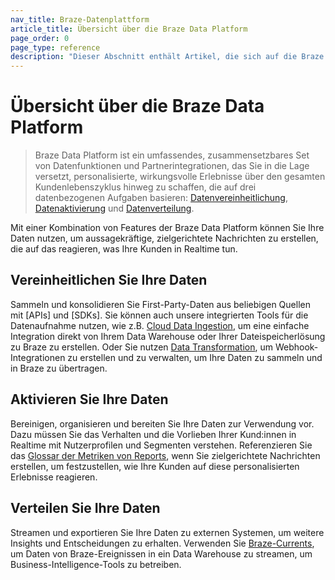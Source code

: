 ```yaml
---
nav_title: Braze-Datenplattform
article_title: Übersicht über die Braze Data Platform
page_order: 0
page_type: reference
description: "Dieser Abschnitt enthält Artikel, die sich auf die Braze Data Platform beziehen." 
---
```


# Übersicht über die Braze Data Platform

> Braze Data Platform ist ein umfassendes, zusammensetzbares Set von Datenfunktionen und Partnerintegrationen, das Sie in die Lage versetzt, personalisierte, wirkungsvolle Erlebnisse über den gesamten Kundenlebenszyklus hinweg zu schaffen, die auf drei datenbezogenen Aufgaben basieren: [Datenvereinheitlichung]({{site.baseurl}}/user_guide/data/unification), [Datenaktivierung]({{site.baseurl}}/user_guide/data/activation) und [Datenverteilung]({{site.baseurl}}/user_guide/data/distribution).

Mit einer Kombination von Features der Braze Data Platform können Sie Ihre Daten nutzen, um aussagekräftige, zielgerichtete Nachrichten zu erstellen, die auf das reagieren, was Ihre Kunden in Realtime tun.

## Vereinheitlichen Sie Ihre Daten 

Sammeln und konsolidieren Sie First-Party-Daten aus beliebigen Quellen mit [APIs] und [SDKs]. Sie können auch unsere integrierten Tools für die Datenaufnahme nutzen, wie z.B. [Cloud Data Ingestion]({{site.baseurl}}/user_guide/data/unification/cloud_ingestion), um eine einfache Integration direkt von Ihrem Data Warehouse oder Ihrer Dateispeicherlösung zu Braze zu erstellen. Oder Sie nutzen [Data Transformation]({{site.baseurl}}/user_guide/data/unification/data_transformation), um Webhook-Integrationen zu erstellen und zu verwalten, um Ihre Daten zu sammeln und in Braze zu übertragen.

## Aktivieren Sie Ihre Daten

Bereinigen, organisieren und bereiten Sie Ihre Daten zur Verwendung vor. Dazu müssen Sie das Verhalten und die Vorlieben Ihrer Kund:innen in Realtime mit Nutzerprofilen und Segmenten verstehen. Referenzieren Sie das [Glossar der Metriken von Reports]({{site.baseurl}}/user_guide/data/activation/report_metrics), wenn Sie zielgerichtete Nachrichten erstellen, um festzustellen, wie Ihre Kunden auf diese personalisierten Erlebnisse reagieren.

## Verteilen Sie Ihre Daten

Streamen und exportieren Sie Ihre Daten zu externen Systemen, um weitere Insights und Entscheidungen zu erhalten. Verwenden Sie [Braze-Currents]({{site.baseurl}}/user_guide/data/distribution/braze_currents), um Daten von Braze-Ereignissen in ein Data Warehouse zu streamen, um Business-Intelligence-Tools zu betreiben.
